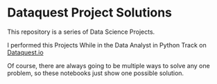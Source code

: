 # Dataquest Project Solutions

This repository is a series of Data Science Projects.

I performed this Projects While in the Data Analyst in Python Track on [Dataquest.io](https://www.dataquest.io/)

Of course, there are always going to be multiple ways to solve any one problem, so these notebooks just show one possible solution.

